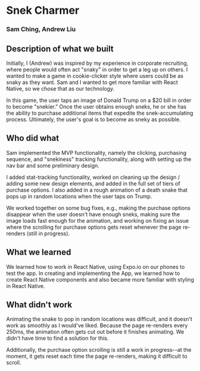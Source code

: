 # Snek Charmer
### Sam Ching, Andrew Liu

## Description of what we built
Initially, I (Andrew) was inspired by my experience in corporate recruiting, where people would often act "snaky" in order to get a leg up on others. I wanted to make a game in cookie-clicker style where users could be as snaky as they want. Sam and I wanted to get more familiar with React Native, so we chose that as our technology.

In this game, the user taps an image of Donald Trump on a $20 bill in order to become "snekier." Once the user obtains enough sneks, he or she has the ability to purchase additional items that expedite the snek-accumulating process. Ultimately, the user's goal is to become as sneky as possible.

## Who did what
Sam implemented the MVP functionality, namely the clicking, purchasing sequence, and "snekiness" tracking functionality, along with setting up the nav bar and some preliminary design.

I added stat-tracking functionality, worked on cleaning up the design / adding some new design elements, and added in the full set of tiers of purchase options. I also added in a rough animation of a death snake that pops up in random locations when the user taps on Trump.

We worked together on some bug fixes, e.g., making the purchase options disappear when the user doesn't have enough sneks, making sure the image loads fast enough for the animation, and working on fixing an issue where the scrolling for purchase options gets reset whenever the page re-renders (still in progress).

## What we learned
We learned how to work in React Native, using Expo.io on our phones to test the app. In creating and implementing the App, we learned how to create React Native components and also became more familiar with styling in React Native.

## What didn't work
Animating the snake to pop in random locations was difficult, and it doesn't work as smoothly as I would've liked. Because the page re-renders every 250ms, the animation often gets cut out before it finishes animating. We didn't have time to find a solution for this.

Additionally, the purchase option scrolling is still a work in progress--at the moment, it gets reset each time the page re-renders, making it difficult to scroll.
